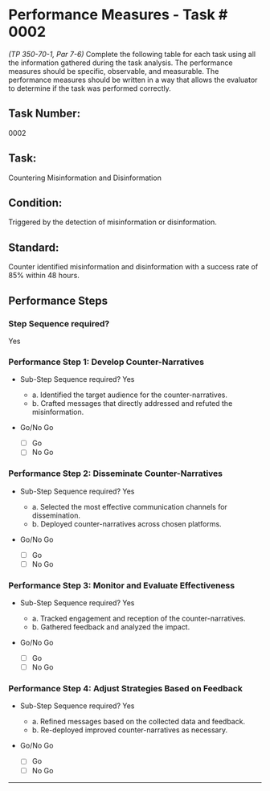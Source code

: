 # Performance Measures - Task # 0002
*(TP 350-70-1, Par 7-6)*
Complete the following table for each task using all the information gathered during the task analysis. The performance measures should be specific, observable, and measurable. The performance measures should be written in a way that allows the evaluator to determine if the task was performed correctly.

## Task Number: 
0002

## Task:
Countering Misinformation and Disinformation

## Condition:
Triggered by the detection of misinformation or disinformation.

## Standard:
Counter identified misinformation and disinformation with a success rate of 85% within 48 hours.

## Performance Steps

### Step Sequence required?
Yes

### Performance Step 1: Develop Counter-Narratives
- Sub-Step Sequence required?
  Yes
  - a. Identified the target audience for the counter-narratives.
  - b. Crafted messages that directly addressed and refuted the misinformation.

- Go/No Go
  - [ ] Go
  - [ ] No Go

### Performance Step 2: Disseminate Counter-Narratives
- Sub-Step Sequence required?
  Yes
  - a. Selected the most effective communication channels for dissemination.
  - b. Deployed counter-narratives across chosen platforms.

- Go/No Go
  - [ ] Go
  - [ ] No Go

### Performance Step 3: Monitor and Evaluate Effectiveness
- Sub-Step Sequence required?
  Yes
  - a. Tracked engagement and reception of the counter-narratives.
  - b. Gathered feedback and analyzed the impact.

- Go/No Go
  - [ ] Go
  - [ ] No Go

### Performance Step 4: Adjust Strategies Based on Feedback
- Sub-Step Sequence required?
  Yes
  - a. Refined messages based on the collected data and feedback.
  - b. Re-deployed improved counter-narratives as necessary.

- Go/No Go
  - [ ] Go
  - [ ] No Go

---
